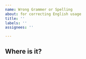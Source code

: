 ```yaml
---
name: Wrong Grammer or Spelling
about: for correcting English usage
title: ''
labels: ''
assignees: ''

---
```


## Where is it?
